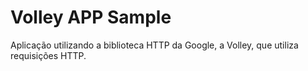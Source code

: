 # Volley APP Sample

Aplicação utilizando a biblioteca HTTP da Google, a Volley, que utiliza requisições HTTP.
